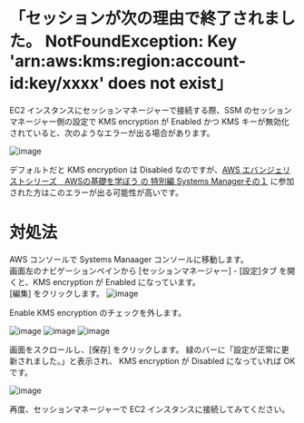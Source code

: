 # 「セッションが次の理由で終了されました。 NotFoundException: Key 'arn:aws:kms:region:account-id:key/xxxx' does not exist」

EC2 インスタンスにセッションマネージャーで接続する際、SSM のセッションマネージャー側の設定で KMS encryption が Enabled かつ KMS キーが無効化されていると、次のようなエラーが出る場合があります。

![image](https://user-images.githubusercontent.com/86865300/189295204-c42819d1-226d-4687-8f53-a5d2b88031cb.png)

デフォルトだと KMS encryption は Disabled なのですが、[AWS エバンジェリストシリーズ　AWSの基礎を学ぼう の 特別編 Systems Managerその１](https://awsbasics.connpass.com/event/253403/) に参加された方はこのエラーが出る可能性が高いです。

# 対処法
AWS コンソールで Systems Manaager コンソールに移動します。  
画面左のナビゲーションペインから [セッションマネージャー] - [設定]タブ を開くと、KMS encryption が Enabled になっています。  
[編集]  をクリックします。
![image](https://user-images.githubusercontent.com/86865300/189297253-52f8654a-11f2-4126-a681-37a4ac143878.png)

Enable KMS encryption のチェックを外します。

![image](https://user-images.githubusercontent.com/86865300/189297944-688efa13-42fc-41a3-8fb5-0da1e78be3f2.png)
![image](https://user-images.githubusercontent.com/86865300/189298110-acac8552-b136-4e5a-be8d-d2038672a5a5.png)
![image](https://user-images.githubusercontent.com/86865300/189298285-f6acff1a-41ce-4cdf-8a67-900f61f824d7.png)

画面をスクロールし、[保存] をクリックします。
緑のバーに「設定が正常に更新されました。」と表示され、 KMS encryption が Disabled になっていれば OK です。

![image](https://user-images.githubusercontent.com/86865300/189298470-a402ec94-c4f7-4303-a767-fdf24041512a.png)

再度、セッションマネージャーで EC2 インスタンスに接続してみてください。
